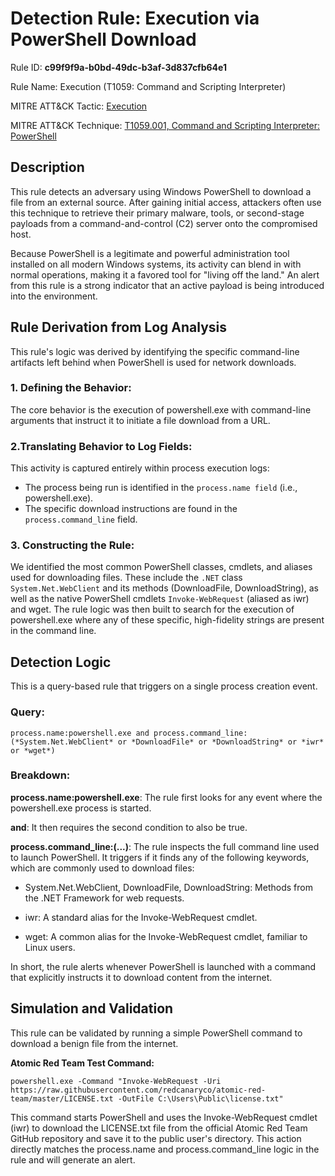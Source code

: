 
# Detection Rule: Execution via PowerShell Download


Rule ID: **c99f9f9a-b0bd-49dc-b3af-3d837cfb64e1**

Rule Name: Execution (T1059: Command and Scripting Interpreter)

MITRE ATT&CK Tactic: [Execution](https://attack.mitre.org/tactics/TA0002/)

MITRE ATT&CK Technique: [T1059.001, Command and Scripting Interpreter: PowerShell](https://attack.mitre.org/techniques/T1059/001/)


## Description

This rule detects an adversary using Windows PowerShell to download a file from an external source. After gaining initial access, attackers often use this technique to retrieve their primary malware, tools, or second-stage payloads from a command-and-control (C2) server onto the compromised host.

Because PowerShell is a legitimate and powerful administration tool installed on all modern Windows systems, its activity can blend in with normal operations, making it a favored tool for "living off the land." An alert from this rule is a strong indicator that an active payload is being introduced into the environment.

## Rule Derivation from Log Analysis

This rule's logic was derived by identifying the specific command-line artifacts left behind when PowerShell is used for network downloads.


### **1. Defining the Behavior**: 

The core behavior is the execution of powershell.exe with command-line arguments that instruct it to initiate a file download from a URL.

### **2.Translating Behavior to Log Fields**: 

This activity is captured entirely within process execution logs:

- The process being run is identified in the `process.name field` (i.e., powershell.exe).
- The specific download instructions are found in the `process.command_line` field.

### **3. Constructing the Rule**: 

We identified the most common PowerShell classes, cmdlets, and aliases used for downloading files. These include the `.NET` class `System.Net.WebClient` and its methods (DownloadFile, DownloadString), as well as the native PowerShell cmdlets `Invoke-WebRequest` (aliased as iwr) and wget. The rule logic was then built to search for the execution of powershell.exe where any of these specific, high-fidelity strings are present in the command line.


## Detection Logic

This is a query-based rule that triggers on a single process creation event.

### Query:

`process.name:powershell.exe and process.command_line:(*System.Net.WebClient* or *DownloadFile* or *DownloadString* or *iwr* or *wget*)`


### Breakdown:

**process.name:powershell.exe**: The rule first looks for any event where the powershell.exe process is started.

**and**: It then requires the second condition to also be true.

**process.command_line:(...)**: The rule inspects the full command line used to launch PowerShell. It triggers if it finds any of the following keywords, which are commonly used to download files:

- System.Net.WebClient, DownloadFile, DownloadString: Methods from the .NET Framework for web requests.

- iwr: A standard alias for the Invoke-WebRequest cmdlet.

- wget: A common alias for the Invoke-WebRequest cmdlet, familiar to Linux users.

In short, the rule alerts whenever PowerShell is launched with a command that explicitly instructs it to download content from the internet.

## Simulation and Validation

This rule can be validated by running a simple PowerShell command to download a benign file from the internet.

**Atomic Red Team Test Command:**

`powershell.exe -Command "Invoke-WebRequest -Uri https://raw.githubusercontent.com/redcanaryco/atomic-red-team/master/LICENSE.txt -OutFile C:\Users\Public\license.txt"`


This command starts PowerShell and uses the Invoke-WebRequest cmdlet (iwr) to download the LICENSE.txt file from the official Atomic Red Team GitHub repository and save it to the public user's directory. This action directly matches the process.name and process.command_line logic in the rule and will generate an alert.

